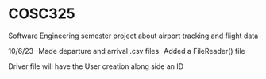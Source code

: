 # COSC325
Software Engineering semester project about airport tracking and flight data

10/6/23
-Made departure and arrival .csv files
-Added a FileReader() file

Driver file will have the User creation along side an ID
